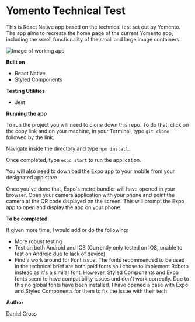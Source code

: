 # Yomento Technical Test

This is React Native app based on the technical test set out by Yomento. The app aims to recreate the home page of the current Yomento app, including the scroll functionality of the small and large image containers.

![Image of working app](https://i.imgur.com/MDAV0AA.jpg)

**Built on**

- React Native
- Styled Components

**Testing Utilities**

- Jest

**Running the app**

To run the project you will need to clone down this repo. To do that, click on the copy link and on your machine, in your Terminal, type `git clone` followed by the link.

Navigate inside the directory and type `npm install`.

Once completed, type `expo start` to run the application.

You will also need to download the Expo app to your mobile from your designated app store.

Once you've done that, Expo's metro bundler will have opened in your browser. Open your camera application with your phone and point the camera at the QR code displayed on the screen. This will prompt the Expo app to open and display the app on your phone.

**To be completed**

If given more time, I would add or do the following:

- More robust testing
- Test on both Android and IOS (Currently only tested on IOS, unable to test on Android due to lack of device)
- Find a work around for Font issue. The fonts recommended to be used in the technical brief are both paid fonts so I chose to implement Roboto instead as it's a similar font. However, Styled Components and Expo fonts seem to have compatibility issues and don't work correctly. Due to this no global fonts have been installed. I have opened a case with Expo and Styled Components for them to fix the issue with their tech

**Author**

Daniel Cross
